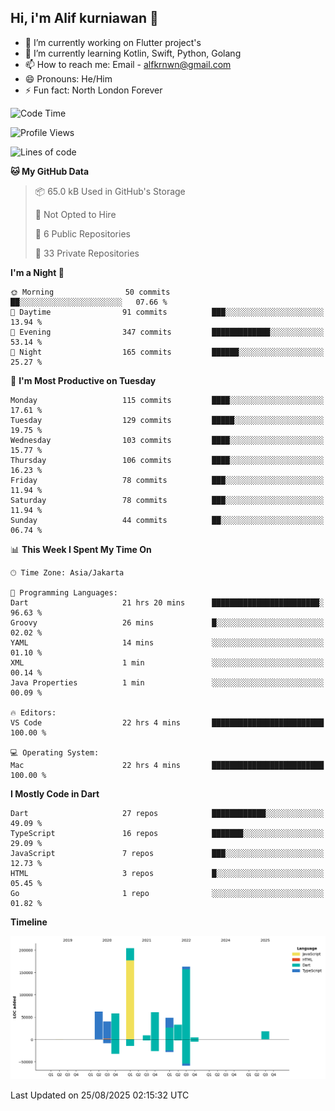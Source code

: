 ## Hi, i'm Alif kurniawan 👋

- 🔭 I’m currently working on Flutter project's
- 🌱 I’m currently learning Kotlin, Swift, Python, Golang
- 📫 How to reach me: Email - alfkrnwn@gmail.com
- 😄 Pronouns: He/Him
- ⚡ Fun fact: North London Forever

<!--START_SECTION:waka-->
![Code Time](http://img.shields.io/badge/Code%20Time-222%20hrs%2052%20mins-blue)

![Profile Views](http://img.shields.io/badge/Profile%20Views-26-blue)

![Lines of code](https://img.shields.io/badge/From%20Hello%20World%20I%27ve%20Written-701.4%20thousand%20lines%20of%20code-blue)

**🐱 My GitHub Data** 

> 📦 65.0 kB Used in GitHub's Storage 
 > 
> 🚫 Not Opted to Hire
 > 
> 📜 6 Public Repositories 
 > 
> 🔑 33 Private Repositories 
 > 
**I'm a Night 🦉** 

```text
🌞 Morning                50 commits          ██░░░░░░░░░░░░░░░░░░░░░░░   07.66 % 
🌆 Daytime                91 commits          ███░░░░░░░░░░░░░░░░░░░░░░   13.94 % 
🌃 Evening                347 commits         █████████████░░░░░░░░░░░░   53.14 % 
🌙 Night                  165 commits         ██████░░░░░░░░░░░░░░░░░░░   25.27 % 
```
📅 **I'm Most Productive on Tuesday** 

```text
Monday                   115 commits         ████░░░░░░░░░░░░░░░░░░░░░   17.61 % 
Tuesday                  129 commits         █████░░░░░░░░░░░░░░░░░░░░   19.75 % 
Wednesday                103 commits         ████░░░░░░░░░░░░░░░░░░░░░   15.77 % 
Thursday                 106 commits         ████░░░░░░░░░░░░░░░░░░░░░   16.23 % 
Friday                   78 commits          ███░░░░░░░░░░░░░░░░░░░░░░   11.94 % 
Saturday                 78 commits          ███░░░░░░░░░░░░░░░░░░░░░░   11.94 % 
Sunday                   44 commits          ██░░░░░░░░░░░░░░░░░░░░░░░   06.74 % 
```


📊 **This Week I Spent My Time On** 

```text
🕑︎ Time Zone: Asia/Jakarta

💬 Programming Languages: 
Dart                     21 hrs 20 mins      ████████████████████████░   96.63 % 
Groovy                   26 mins             █░░░░░░░░░░░░░░░░░░░░░░░░   02.02 % 
YAML                     14 mins             ░░░░░░░░░░░░░░░░░░░░░░░░░   01.10 % 
XML                      1 min               ░░░░░░░░░░░░░░░░░░░░░░░░░   00.14 % 
Java Properties          1 min               ░░░░░░░░░░░░░░░░░░░░░░░░░   00.09 % 

🔥 Editors: 
VS Code                  22 hrs 4 mins       █████████████████████████   100.00 % 

💻 Operating System: 
Mac                      22 hrs 4 mins       █████████████████████████   100.00 % 
```

**I Mostly Code in Dart** 

```text
Dart                     27 repos            ████████████░░░░░░░░░░░░░   49.09 % 
TypeScript               16 repos            ███████░░░░░░░░░░░░░░░░░░   29.09 % 
JavaScript               7 repos             ███░░░░░░░░░░░░░░░░░░░░░░   12.73 % 
HTML                     3 repos             █░░░░░░░░░░░░░░░░░░░░░░░░   05.45 % 
Go                       1 repo              ░░░░░░░░░░░░░░░░░░░░░░░░░   01.82 % 
```



**Timeline**

![Lines of Code chart](https://raw.githubusercontent.com/awanderer11/awanderer11/main/assets/bar_graph.png)


 Last Updated on 25/08/2025 02:15:32 UTC
<!--END_SECTION:waka-->
